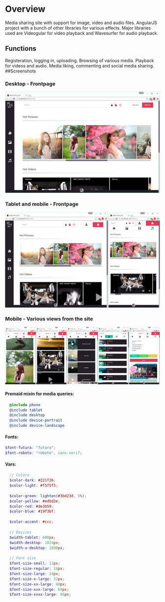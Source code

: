 
# Overview
Media sharing site with support for image, video and audio files. AngularJS project with a bunch of other libraries for various effects.
Major libraries used are Videogular for video playback and Wavesurfer for audio playback.
## Functions
Registeration, logging in, uploading. Browsing of various media. Playback for videos and audio. Media liking, commenting and social media sharing.
##Screenshots
### Desktop - Frontpage
![Desktop](/../screenshots/desktop.jpg?raw=true "Desktop")
### Tablet and mobile - Frontpage
![TabletMobile](/../screenshots/tabletMobile.jpg?raw=true "Tablet and Mobile")
### Mobile - Various views from the site
![Views](/../screenshots/views.jpg?raw=true "Various views from the site")
#### Premaid mixin for media queries:
````scss
  @include phone
  @include tablet
  @include desktop
  @include device-portrait
  @include device-landscape
 ````
#### Fonts:
  ````scss
  $font-futura: "futura";
  $font-roboto: "roboto", sans-serif;
 ````
  
#### Vars:
```` scss
  // Colors
  $color-dark: #221f26;
  $color-light: #f5f5f5;
  
  $color-green: lighten(#3bd23d, 5%);
  $color-yellow: #edbd2e;
  $color-red: #de3b59;
  $color-blue: #19f3bf;
  
  $color-accent: #ccc;
  
  // Devices
  $width-tablet: 600px;
  $width-desktop: 1024px;
  $width-x-desktop: 1600px;

  // Font size
  $font-size-small: 12px;
  $font-size-regular: 16px;
  $font-size-large: 24px;
  $font-size-x-large: 32px;
  $font-size-xx-large: 48px;
  $font-size-xxx-large: 64px;
  $font-size-xxxx-large: 96px;
  ````
